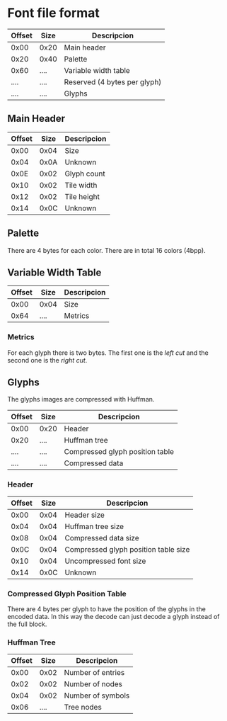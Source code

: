 # Font file format
Offset | Size | Descripcion
------ | ---- | -----------
0x00   | 0x20 | Main header
0x20   | 0x40 | Palette
0x60   | .... | Variable width table
....   | .... | Reserved (4 bytes per glyph)
....   | .... | Glyphs

## Main Header
Offset | Size | Descripcion
------ | ---- | -----------
0x00   | 0x04 | Size
0x04   | 0x0A | Unknown
0x0E   | 0x02 | Glyph count
0x10   | 0x02 | Tile width
0x12   | 0x02 | Tile height
0x14   | 0x0C | Unknown

## Palette
There are 4 bytes for each color. There are in total 16 colors (4bpp).

## Variable Width Table
Offset | Size | Descripcion
------ | ---- | -----------
0x00   | 0x04 | Size
0x64   | .... | Metrics

### Metrics
For each glyph there is two bytes. The first one is the *left cut* and the second one is the *right cut*.

## Glyphs
The glyphs images are compressed with Huffman.

Offset | Size | Descripcion
------ | ---- | -----------
0x00   | 0x20 | Header
0x20   | .... | Huffman tree
....   | .... | Compressed glyph position table
....   | .... | Compressed data

### Header
Offset | Size | Descripcion
------ | ---- | -----------
0x00   | 0x04 | Header size
0x04   | 0x04 | Huffman tree size
0x08   | 0x04 | Compressed data size
0x0C   | 0x04 | Compressed glyph position table size
0x10   | 0x04 | Uncompressed font size
0x14   | 0x0C | Unknown

### Compressed Glyph Position Table
There are 4 bytes per glyph to have the position of the glyphs in the encoded data. In this way the decode can just decode a glyph instead of the full block.

### Huffman Tree
Offset | Size | Descripcion
------ | ---- | -----------
0x00   | 0x02 | Number of entries
0x02   | 0x02 | Number of nodes
0x04   | 0x02 | Number of symbols
0x06   | .... | Tree nodes
